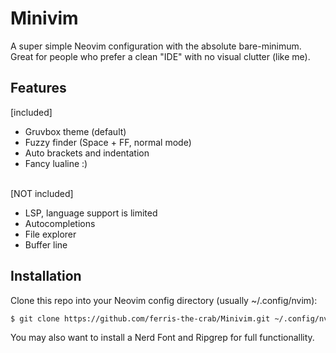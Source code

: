 # Minivim

A super simple Neovim configuration with the absolute bare-minimum.
<br>
Great for people who prefer a clean "IDE" with no visual clutter (like me).

## Features

[included]

- Gruvbox theme (default)
- Fuzzy finder (Space + FF, normal mode)
- Auto brackets and indentation
- Fancy lualine :)
  <br><br>

[NOT included]

- LSP, language support is limited
- Autocompletions
- File explorer
- Buffer line

## Installation

Clone this repo into your Neovim config directory (usually ~/.config/nvim):

```bash
$ git clone https://github.com/ferris-the-crab/Minivim.git ~/.config/nvim
```

You may also want to install a Nerd Font and Ripgrep for full functionallity.
